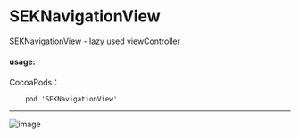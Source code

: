 # SEKNavigationView
SEKNavigationView - lazy used viewController


#### usage:
CocoaPods：
```
	pod 'SEKNavigationView'
```
---

![image](https://github.com/lovemo/SEKNavigationView/raw/master/resources/demo.gif)
